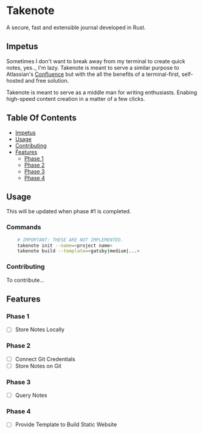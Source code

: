 # Takenote

A secure, fast and extensible journal developed in Rust.

## Impetus

Sometimes I don't want to break away from my terminal to create quick notes, yes.., I'm lazy.
Takenote is meant to serve a similar purpose to Atlassian's [Confluence](https://www.atlassian.com/software/confluence) but
with the all the benefits of a terminal-first, self-hosted and free solution.

Takenote is meant to serve as a middle man for writing enthusiasts. Enabing high-speed content creation
in a matter of a few clicks.

## Table Of Contents

- [Impetus](#impetus)
- [Usage](#usage)
- [Contributing](#contributing)
- [Features](#features)
  - [Phase 1](#phase-1)
  - [Phase 2](#phase-2)
  - [Phase 3](#phase-3)
  - [Phase 4](#phase-4)

## Usage

This will be updated when phase #1 is completed.

### Commands

```bash
    # IMPORTANT: THESE ARE NOT IMPLEMENTED.
    takenote init --name=<project name>
    takenote build --template=<gatsby|medium|...>
```

### Contributing

To contribute...

## Features

### Phase 1

- [ ] Store Notes Locally

### Phase 2

- [ ] Connect Git Credentials
- [ ] Store Notes on Git

### Phase 3

- [ ] Query Notes

### Phase 4

- [ ] Provide Template to Build Static Website

